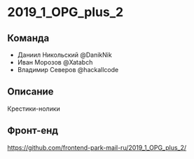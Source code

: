 # 2019_1_OPG_plus_2
## Команда
 - Даниил Никольcкий @DanikNik
 - Иван Морозов @Xatabch
 - Владимир Северов @hackallcode

## Описание
  Крестики-нолики

## Фронт-енд
https://github.com/frontend-park-mail-ru/2019_1_OPG_plus_2/
